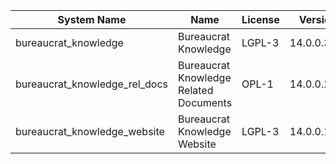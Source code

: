 | System Name | Name | License | Version | Summary | Price |
|---|---|---|---|---|---|
| bureaucrat_knowledge | Bureaucrat Knowledge | LGPL-3 | 14.0.0.36.0 | Bureaucrat Knowledge |  |
| bureaucrat_knowledge_rel_docs | Bureaucrat Knowledge Related Documents | OPL-1 | 14.0.0.2.0 | Bureaucrat Knowledge Related Documents |  |
| bureaucrat_knowledge_website | Bureaucrat Knowledge Website | LGPL-3 | 14.0.0.14.0 | Bureaucrat Knowledge Website |  |
